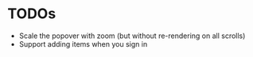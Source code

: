 # TODOs

- Scale the popover with zoom (but without re-rendering on all scrolls)
- Support adding items when you sign in
